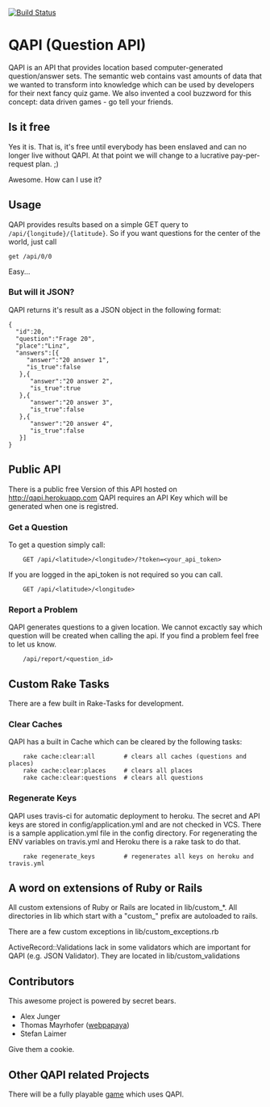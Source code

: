 [![Build Status](https://travis-ci.org/secretBears/QAPI.svg?branch=master)](https://travis-ci.org/secretBears/QAPI)


# QAPI (Question API)
QAPI is an API that provides location based computer-generated question/answer sets. The semantic web contains vast amounts of data that we wanted to transform into knowledge which can be used by developers for their next fancy quiz game. We also invented a cool buzzword for this concept: data driven games - go tell your friends.

## Is it free
Yes it is. That is, it's free until everybody has been enslaved and can no longer live without QAPI. At that point we will change to a lucrative pay-per-request plan. ;)

Awesome. How can I use it?

## Usage

QAPI provides results based on a simple GET query to <code>/api/{longitude}/{latitude}</code>. So if you want questions for the center of the world, just call

```
get /api/0/0
```

Easy...

### But will it JSON?
QAPI returns it's result as a JSON object in the following format:

```
{
  "id":20,
  "question":"Frage 20",
  "place":"Linz",
  "answers":[{
     "answer":"20 answer 1",
     "is_true":false
   },{
      "answer":"20 answer 2",
      "is_true":true
   },{
      "answer":"20 answer 3",
      "is_true":false
   },{
      "answer":"20 answer 4",
      "is_true":false
   }]
}
```


## Public API

There is a public free Version of this API hosted on http://qapi.herokuapp.com
QAPI requires an API Key which will be generated when one is registred. 

### Get a Question

To get a question simply call:
```
    GET /api/<latitude>/<longitude>/?token=<your_api_token>
```

If you are logged in the api_token is not required so you can call.

```
    GET /api/<latitude>/<longitude>
```


### Report a Problem

QAPI generates questions to a given location. We cannot excactly say which question will be created when calling the api.
If you find a problem feel free to let us know.

```
    /api/report/<question_id>
```



## Custom Rake Tasks

There are a few built in Rake-Tasks for development.

### Clear Caches
QAPI has a built in Cache which can be cleared by the following tasks:

```
    rake cache:clear:all        # clears all caches (questions and places)
    rake cache:clear:places     # clears all places
    rake cache:clear:questions  # clears all questions
```

### Regenerate Keys

QAPI uses travis-ci for automatic deployment to heroku. The secret and API keys are stored in config/application.yml and are not checked in VCS.
There is a sample application.yml file in the config directory. For regenerating the ENV variables on travis.yml and Heroku there is a rake task to do that.

```
    rake regenerate_keys        # regenerates all keys on heroku and travis.yml
```


## A word on extensions of Ruby or Rails

All custom extensions of Ruby or Rails are located in lib/custom_*. All directories in lib which start with a "custom_" prefix are autoloaded to rails.

There are a few custom exceptions in lib/custom_exceptions.rb

ActiveRecord::Validations lack in some validators which are important for QAPI (e.g. JSON Validator). They are located in lib/custom_validations
 

## Contributors
This awesome project is powered by secret bears.

* Alex Junger
* Thomas Mayrhofer ([webpapaya](http://www.twitter.com/webpapaya))
* Stefan Laimer

Give them a cookie.

## Other QAPI related Projects

There will be a fully playable [game](https://github.com/secretBears/qapi-game)  which uses QAPI. 



